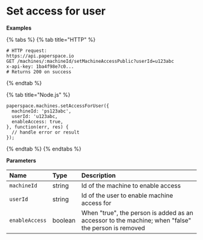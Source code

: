 # Set access for user

**Examples**

{% tabs %}
{% tab title="HTTP" %}
```text
# HTTP request:
https://api.paperspace.io
GET /machines/:machineId/setMachineAccessPublic?userId=u123abc
x-api-key: 1ba4f98e7c0...
# Returns 200 on success
```
{% endtab %}

{% tab title="Node.js" %}
```text
paperspace.machines.setAccessForUser({
  machineId: 'ps123abc',
  userId: 'u123abc,
  enableAccess: true,
}, function(err, res) {
  // handle error or result
});
```
{% endtab %}
{% endtabs %}

**Parameters**

| Name | Type | Description |
| :--- | :--- | :--- |
| `machineId` | string | Id of the machine to enable access |
| `userId` | string | Id of the user to enable machine access for |
| `enableAccess` | boolean | When "true", the person is added as an accessor to the machine; when "false" the person is removed |

